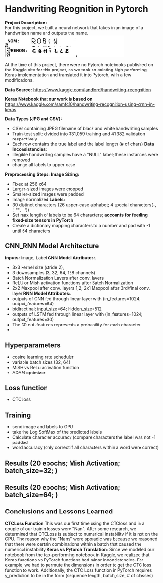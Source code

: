 # Handwriting Reognition in Pytorch

**Project Description:**<br>
For this project, we built a neural network that takes in an image of a handwritten name and outputs the name. 
![img1](https://github.com/amtan20/handwriting_recognition/blob/main/sample_images/VALIDATION_10919.jpg)
![img2](https://github.com/amtan20/handwriting_recognition/blob/main/sample_images/VALIDATION_2808.jpg)

At the time of this project, there were no Pytorch notebooks published on the Kaggle site for this project, so we took an existing high performing Keras implementation and translated it into Pytorch, with a few modifications. 

**Data Source:**
 https://www.kaggle.com/landlord/handwriting-recognition

**Keras Notebook that our work is based on:**
https://www.kaggle.com/samfc10/handwriting-recognition-using-crnn-in-keras

**Data Types (JPG and CSV):**
- CSVs containing JPEG filename of black and white handwriting samples
- Train-test split: divided into 331,059 training and 41,382 validation respectively
- Each row contains the true label and the label length (# of chars)
**Data Inconsistencies**:
- Illegible handwriting samples have a "NULL" label; these instances were removed
- change all labels to upper case

**Preprocessing Steps:**
**Image Sizing:**
- Fixed at 256 x64
- Larger-sized images were cropped
- Smaller-sized images were padded
- Image normalized
**Labels:**
- 30 distinct characters (26 upper-case alphabet; 4 special characters(-, ', '"', ' '))
- Set max length of labels to be 64 characters; **accounts for feeding fixed-size tensors in PyTorch**
- Create a dictionary mapping characters to a number and pad with -1 until 64 characters

## CNN_RNN Model Architecture
**Inputs:** Image, Label
**CNN Model Attributes:**.  
- 3x3 kernel size (stride 2),
- 3 downsamples (3, 32, 64, 128 channels)
- Batch Normalization Layers after conv. layers
- ReLU or Mish activation functions after Batch Normalization
- 2x2 Maxpool after conv. layers 1,2; 2x1 Maxpool after 3rd/final conv. layer
**RNN Model Attributes:**.  
- outputs of CNN fed through linear layer with (in_features=1024; output_features=64)
- bidirectinal; input_size=64; hidden_size=512
- outputs of LSTM fed through linear layer with (in_features=1024; output_features=30)
- The 30 out-features represents a probability for each character
-

## Hyperparameters
- cosine learning rate scheduler
- variable batch sizes (32, 64)
- MiSH vs ReLu activation function
- ADAM optimizer

## Loss function
- CTCLoss

## Training
- send image and labels to GPU
- take the Log SoftMax of the predicted labels
- Calculate character accuracy (compare characters the label was not -1 padded
- word accuracy (only correct if all characters within a word were correct)

## Results (20 epochs; Mish Activation; batch_size=32; )


## Results (20 epochs; Mish Activation; batch_size=64; )


## Conclusions and Lessons Learned
**CTCLoss Function** This was our first time using the CTCloss and in a couple of our trainin losses were "Nan". After some research, we
determined that CTCLoss is subject to numerical instability if it is not on the CPU. The reason why the "Nans" were sporadic was because
we reasoned that there were certain combinations within a batch that caused the numerical instability
**Keras vs Pytorch Translation**: Since we modeled our notebook from the top-performing notebook in Kaggle, we realized that Keras
functions vs PyTorch functions had minor inconsistencies. For example, we had to permute the dimensions in order to get the CTC loss
function to work. Additionally, the CTC Loss function in PyTorch requires y_prediction to be in the form (sequence length, batch_size, # of classes)
